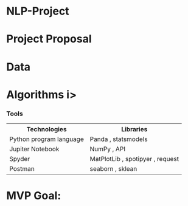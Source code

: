 # NLP-Project

<h1> Project Proposal  </h1>

 


# Data
 


# Algorithms i>
   


<h3> Tools </h3> 
<table>
  <tr>
    <th>Technologies </th>
    <th>Libraries </th>
  </tr>
  
  <tr>
    <td>Python program language </td>
    <td>Panda , statsmodels</td>
  </tr>
  <tr>
    <td>Jupiter Notebook</td>
    <td>NumPy , API </td>
  </tr>
  <tr>
    <td>Spyder</td>
    <td>MatPlotLib , spotipyer , request</td>
  </tr>
    <tr>
    <td>Postman</td>
    <td>seaborn , sklean </td>
  </tr>

</table>


# MVP Goal:








